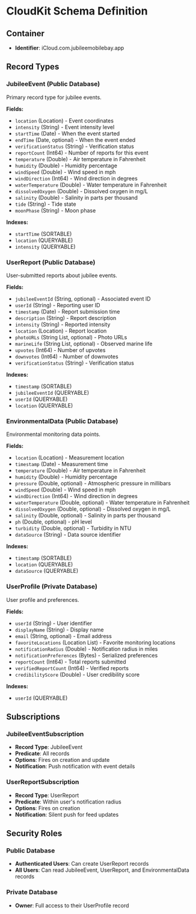 # CloudKit Schema Definition

## Container
- **Identifier**: iCloud.com.jubileemobilebay.app

## Record Types

### JubileeEvent (Public Database)
Primary record type for jubilee events.

**Fields:**
- `location` (Location) - Event coordinates
- `intensity` (String) - Event intensity level
- `startTime` (Date) - When the event started
- `endTime` (Date, optional) - When the event ended
- `verificationStatus` (String) - Verification status
- `reportCount` (Int64) - Number of reports for this event
- `temperature` (Double) - Air temperature in Fahrenheit
- `humidity` (Double) - Humidity percentage
- `windSpeed` (Double) - Wind speed in mph
- `windDirection` (Int64) - Wind direction in degrees
- `waterTemperature` (Double) - Water temperature in Fahrenheit
- `dissolvedOxygen` (Double) - Dissolved oxygen in mg/L
- `salinity` (Double) - Salinity in parts per thousand
- `tide` (String) - Tide state
- `moonPhase` (String) - Moon phase

**Indexes:**
- `startTime` (SORTABLE)
- `location` (QUERYABLE)
- `intensity` (QUERYABLE)

### UserReport (Public Database)
User-submitted reports about jubilee events.

**Fields:**
- `jubileeEventId` (String, optional) - Associated event ID
- `userId` (String) - Reporting user ID
- `timestamp` (Date) - Report submission time
- `description` (String) - Report description
- `intensity` (String) - Reported intensity
- `location` (Location) - Report location
- `photoURLs` (String List, optional) - Photo URLs
- `marineLife` (String List, optional) - Observed marine life
- `upvotes` (Int64) - Number of upvotes
- `downvotes` (Int64) - Number of downvotes
- `verificationStatus` (String) - Verification status

**Indexes:**
- `timestamp` (SORTABLE)
- `jubileeEventId` (QUERYABLE)
- `userId` (QUERYABLE)
- `location` (QUERYABLE)

### EnvironmentalData (Public Database)
Environmental monitoring data points.

**Fields:**
- `location` (Location) - Measurement location
- `timestamp` (Date) - Measurement time
- `temperature` (Double) - Air temperature in Fahrenheit
- `humidity` (Double) - Humidity percentage
- `pressure` (Double, optional) - Atmospheric pressure in millibars
- `windSpeed` (Double) - Wind speed in mph
- `windDirection` (Int64) - Wind direction in degrees
- `waterTemperature` (Double, optional) - Water temperature in Fahrenheit
- `dissolvedOxygen` (Double, optional) - Dissolved oxygen in mg/L
- `salinity` (Double, optional) - Salinity in parts per thousand
- `ph` (Double, optional) - pH level
- `turbidity` (Double, optional) - Turbidity in NTU
- `dataSource` (String) - Data source identifier

**Indexes:**
- `timestamp` (SORTABLE)
- `location` (QUERYABLE)
- `dataSource` (QUERYABLE)

### UserProfile (Private Database)
User profile and preferences.

**Fields:**
- `userId` (String) - User identifier
- `displayName` (String) - Display name
- `email` (String, optional) - Email address
- `favoriteLocations` (Location List) - Favorite monitoring locations
- `notificationRadius` (Double) - Notification radius in miles
- `notificationPreferences` (Bytes) - Serialized preferences
- `reportCount` (Int64) - Total reports submitted
- `verifiedReportCount` (Int64) - Verified reports
- `credibilityScore` (Double) - User credibility score

**Indexes:**
- `userId` (QUERYABLE)

## Subscriptions

### JubileeEventSubscription
- **Record Type**: JubileeEvent
- **Predicate**: All records
- **Options**: Fires on creation and update
- **Notification**: Push notification with event details

### UserReportSubscription
- **Record Type**: UserReport
- **Predicate**: Within user's notification radius
- **Options**: Fires on creation
- **Notification**: Silent push for feed updates

## Security Roles

### Public Database
- **Authenticated Users**: Can create UserReport records
- **All Users**: Can read JubileeEvent, UserReport, and EnvironmentalData records

### Private Database
- **Owner**: Full access to their UserProfile record